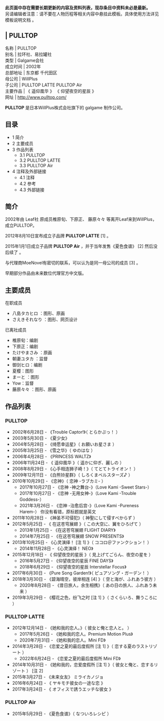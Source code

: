 **此页面中存在需要长期更新的内容及资料列表，现存条目中资料未必是最新。**  
另请编辑者注意：请不要在人物历程等相关内容中悬挂此模板。具体使用方法详见  模板说明文档  。

|  PULLTOP  
---  
名称  |  PULLTOP   
别名  |  拉环社、易拉罐社   
类型  |  Galgame会社   
成立时间  |  2002年   
总部地址  |  东京都  千代田区   
母公司  |  WillPlus   
子公司  |  PULLTOP LATTE  PULLTOP Air   
主要作品  |  《  遥仰凰华  》  《  仰望夜空的星辰  》   
网址  |  http://www.pulltop.com/   
  
**PULLTOP** 是日本WillPlus株式会社旗下的  galgame  制作公司。

##  目录

  * 1  简介 
  * 2  主要成员 
  * 3  作品列表 
    * 3.1  PULLTOP 
    * 3.2  PULLTOP LATTE 
    * 3.3  PULLTOP Air 
  * 4  注释及外部链接 
    * 4.1  注释 
    * 4.2  参考 
    * 4.3  外部链接 

##  简介

2002年由  Leaf社  原成员椎原旬、下原正、  藤原々々  等离开Leaf来到WillPlus，成立PULLTOP。

2012年8月10日宣布成立子品牌 **PULLTOP LATTE** [1]  。

2015年1月1日成立子品牌 **PULLTOP Air** ，并于当年发售《夏色食谱》  [2]  然后没后续了  。

与代理商MoeNovel有密切的联系，可以认为是同一母公司的成员  [3]  。

早期部分作品由未来数位代理官方中文版。

##  主要成员

在职成员

  * 八島タカヒロ  ：图形、原画 
  * さえきそれなり  ：图形、网页设计 

已离社成员

  * 椎原旬：编剧 
  * 下原正：编剧 
  * たけやまさみ  ：原画 
  * 朝妻ユタカ  ：监督 
  * 御剑ヒロ：编剧 
  * 夏樱：图形 
  * まーと  ：图形 
  * Yow：监督 
  * 藤原々々  ：图形、原画 

##  作品列表

###  PULLTOP

  * 2002年6月28日 - 《Trouble Captor!》（  とらかぷっ！  ） 
  * 2003年5月30日 - 《夏少女》 
  * 2004年5月28日 - 《绮愿幸运星》（  お願いお星さま  ） 
  * 2005年3月25日 - 《雪之华》（  ゆのはな  ） 
  * 2006年4月28日 - 《PRINCESS WALTZ》 
  * 2006年11月24日 - 《  遥仰凰华  》（  遥かに仰ぎ、麗しの  ） 
  * 2008年8月29日 - 《心手相连狮子崎！》（  てとてトライオン！  ） 
  * 2009年12月11日 - 《白熊铃星群》（  しろくまベルスターズ♪  ） 
  * 2010年10月29日 - 《恋神》（  恋神 -ラブカミ-  ） 
    * 2017年10月27日 - 《恋神 -神之舞台-》（Love Kami -Sweet Stars-） 
    * 2017年10月27日 - 《恋神 -无用女神-》（Love Kami -Trouble Goddess-） 
    * 2021年3月26日 - 《恋神 -治愈后宫-》（Love Kami -Pureness Harem-）  你没有看错，原标题就是英文 
  * 2011年10月28日 - 《神圣不可侵犯》（  神聖にして侵すべからず  ） 
  * 2012年5月25日 - 《  在这苍穹展翅  》（  この大空に、翼をひろげて  ） 
    * 2013年1月25日 - 《在这苍穹展翅 FLIGHT DIARY》 
    * 2014年7月25日 - 《在这苍穹展翅 SNOW PRESENTS》 
  * 2013年10月25日 - 《心灵演绎！  [注 1]  》（  ココロ＠ファンクション！  ） 
    * 2014年11月28日 - 《心灵演绎！ NEO》 
  * 2015年12月18日 - 《  仰望夜空的星辰  》（  見上げてごらん、夜空の星を  ） 
    * 2016年5月27日 - 《仰望夜空的星辰 FINE DAYS》 
    * 2018年6月29日 - 《仰望夜空的星辰 Interstellar Focus》 
  * 2017年6月30日 - 《Pure Song Garden!》（  ピュアソング・ガーデン！  ） 
  * 2018年3月30日 - 《碧海晴空，彼岸相连  [4]  》（  空と海が、ふれあう彼方  ） 
    * 2020年8月28日 - 《昔日旅人，余生相携》（  あの日の旅人、ふれあう未来  ） 
  * 2019年3月29日 - 《樱花之色，纷飞之时  [注 1]  》（  さくらいろ、舞うころに  ） 

###  PULLTOP LATTE

  * 2012年12月14日 - 《她和我的恋人。》（  彼女と俺と恋人と。  ） 
    * 2017年5月26日 - 《她和我的恋人。Premium Motion Plus》 
    * 2020年7月31日 - 《她和我的恋人。Mini FD》 
  * 2014年3月28日 - 《恋爱之夏的最后度假所  [注 1]  》（  恋する夏のラストリゾート  ） 
    * 2022年6月24日 - 《恋爱之夏的最后度假所 Mini FD》 
  * 2014年10月31日 - 《她和我的，恋爱度假所  [注 1]  》（  彼女と俺と、恋するリゾート  ）  [注 2] 
  * 2015年3月27日 - 《未来女友》  ミライカノジョ 
  * 2016年6月24日 - 《  ヤキモチ彼女の一途な恋  》 
  * 2017年3月24日 - 《  オフィスで誘うエッチな彼女  》 

###  PULLTOP Air

  * 2015年5月29日 - 《夏色食谱》（  なついろレシピ  ） 